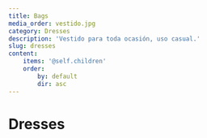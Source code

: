```yaml
---
title: Bags
media_order: vestido.jpg
category: Dresses
description: 'Vestido para toda ocasión, uso casual.'
slug: dresses
content:
    items: '@self.children'
    order:
        by: default
        dir: asc
---
```


# Dresses
